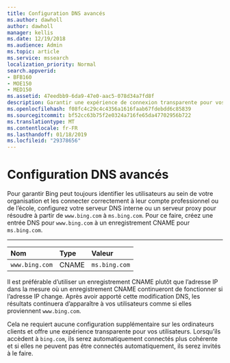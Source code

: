 ```yaml
---
title: Configuration DNS avancés
ms.author: dawholl
author: dawholl
manager: kellis
ms.date: 12/19/2018
ms.audience: Admin
ms.topic: article
ms.service: mssearch
localization_priority: Normal
search.appverid:
- BFB160
- MOE150
- MED150
ms.assetid: 47eedbb9-6da9-47e0-aac5-078d34a7fd8f
description: Garantir une expérience de connexion transparente pour vos utilisateurs à configurer votre serveur DNS à l’aide d’un enregistrement CNAME
ms.openlocfilehash: f08fc4c29c4c4356a1616faab67fdebdd6c85839
ms.sourcegitcommit: bf52cc63b75f2e0324a716fe65da47702956b722
ms.translationtype: MT
ms.contentlocale: fr-FR
ms.lasthandoff: 01/18/2019
ms.locfileid: "29378656"
---
```

# <a name="advanced-dns-configuration"></a>Configuration DNS avancés

Pour garantir Bing peut toujours identifier les utilisateurs au sein de votre organisation et les connecter correctement à leur compte professionnel ou de l’école, configurez votre serveur DNS interne ou un serveur proxy pour résoudre à partir de `www.bing.com` à `ms.bing.com`. Pour ce faire, créez une entrée DNS pour `www.bing.com` à un enregistrement CNAME pour `ms.bing.com`.
  
****

|**Nom**|**Type**|**Valeur**|
|:-----|:-----|:-----|
|`www.bing.com`  <br/> |CNAME  <br/> |`ms.bing.com`  <br/> |
   
Il est préférable d’utiliser un enregistrement CNAME plutôt que l’adresse IP dans la mesure où un enregistrement CNAME continueront de fonctionner si l’adresse IP change. Après avoir apporté cette modification DNS, les résultats continuera d’apparaître à vos utilisateurs comme si elles proviennent `www.bing.com`. 
  
Cela ne requiert aucune configuration supplémentaire sur les ordinateurs clients et offre une expérience transparente pour vos utilisateurs. Lorsqu’ils accèdent à `bing.com`, ils serez automatiquement connectés plus cohérente et si elles ne peuvent pas être connectés automatiquement, ils serez invités à le faire.
